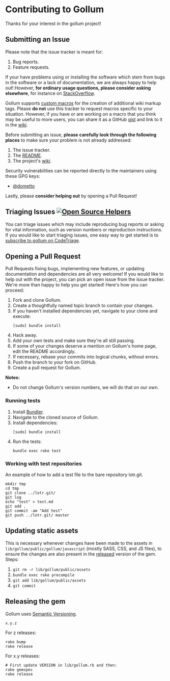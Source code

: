 # Contributing to Gollum

Thanks for your interest in the gollum project!

## Submitting an Issue

Please note that the issue tracker is meant for:

1. Bug reports.
2. Feature requests.

If your have problems using or installing the software which stem from bugs in the software or a lack of documentation, we are always happy to help out! However, **for ordinary usage questions, please consider asking elsewhere**, for instance on [StackOverflow](http://stackoverflow.com/questions/tagged/gollum-wiki).

Gollum supports [custom macros](https://github.com/gollum/gollum/wiki#macros) for the creation of additional wiki markup tags. Please **do not** use this tracker to request macros specific to your situation. However, if you have or are working on a macro that you think may be useful to more users, you can share it as a GitHub [gist](https://gist.github.com) and link to it in the [wiki](https://github.com/gollum/gollum/wiki/Custom-macros).

Before submitting an issue, **please carefully look through the following places** to make sure your problem is not already addressed:

1. The issue tracker.
1. The [README](https://github.com/gollum/gollum/blob/master/README.md).
1. The project's [wiki](https://github.com/gollum/gollum/wiki).

Security vulnerabilities can be reported directly to the maintainers using these GPG keys:

* [@dometto](https://pgp.mit.edu/pks/lookup?op=vindex&search=0xD637E455CD3E27BF)

Lastly, please **consider helping out** by opening a Pull Request!

## Triaging Issues [![Open Source Helpers](https://www.codetriage.com/gollum/gollum/badges/users.svg)](https://www.codetriage.com/gollum/gollum)

You can triage issues which may include reproducing bug reports or asking for vital information, such as version numbers or reproduction instructions. If you would like to start triaging issues, one easy way to get started is to [subscribe to gollum on CodeTriage](https://www.codetriage.com/gollum/gollum).


## Opening a Pull Request

Pull Requests fixing bugs, implementing new features, or updating documentation and dependencies are all very welcome! If you would like to help out with the project, you can pick an open issue from the issue tracker. We're more than happy to help you get started! Here's how you can proceed:

1. Fork and clone Gollum.
2. Create a thoughtfully named topic branch to contain your changes.
3. If you haven't installed dependencies yet, navigate to your clone and execute:  
	```
	[sudo] bundle install
	```
4. Hack away.
5. Add your own tests and make sure they're all still passing.
6. If some of your changes deserve a mention on Gollum's home page, edit the README accordingly.
7. If necessary, rebase your commits into logical chunks, without errors.
8. Push the branch to your fork on GitHub.
9. Create a pull request for Gollum.

**Notes:**
* Do not change Gollum's version numbers, we will do that on our own.

### Running tests

1. Install [Bundler](http://bundler.io/).
2. Navigate to the cloned source of Gollum.
3. Install dependencies:  
	```
	[sudo] bundle install
	```
4. Run the tests:  
	```
	bundle exec rake test
	```

### Working with test repositories

An example of how to add a test file to the bare repository lotr.git.

```
mkdir tmp
cd tmp
git clone ../lotr.git/
git log
echo "test" > test.md
git add .
git commit -am "Add test"
git push ../lotr.git/ master
```

## Updating static assets

This is necessary whenever changes have been made to the assets in `lib/gollum/public/gollum/javascript` (mostly SASS, CSS, and JS files), to ensure the changes are also present in the [released](#releasing-the-gem) version of the gem. Steps:

1. `git rm -r lib/gollum/public/assets`
1. `bundle exec rake precompile`
1. `git add lib/gollum/public/assets`
1. `git commit`

## Releasing the gem

Gollum uses [Semantic Versioning](http://semver.org/).

    x.y.z

For z releases:

```
rake bump
rake release
```

For x.y releases:

```
# First update VERSION in lib/gollum.rb and then:
rake gemspec
rake release
```
